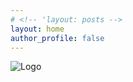 ```yaml
---
# <!-- 'layout: posts -->
layout: home
author_profile: false
---
```


![Logo]({{site.url}}{{site.baseurl}}/assets/images/logo_vermuku.png)